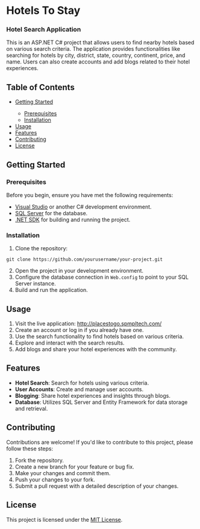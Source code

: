 <!DOCTYPE html>
<html>
<head>
    <title>Hotels To Stay</title>
</head>
<body>
<h1>Hotels To Stay</h1>
<h3>Hotel Search Application</h3>

<p>This is an ASP.NET C# project that allows users to find nearby hotels based on various search criteria. The application provides functionalities like searching for hotels by city, district, state, country, continent, price, and name. Users can also create accounts and add blogs related to their hotel experiences.</p>

<h2>Table of Contents</h2>

<ul>
    <li><a href="#getting-started">Getting Started</a></li>
    <ul>
        <li><a href="#prerequisites">Prerequisites</a></li>
        <li><a href="#installation">Installation</a></li>
    </ul>
    <li><a href="#usage">Usage</a></li>
    <li><a href="#features">Features</a></li>
    <li><a href="#contributing">Contributing</a></li>
    <li><a href="#license">License</a></li>
</ul>

<h2>Getting Started</h2>

<h3>Prerequisites</h3>

<p>Before you begin, ensure you have met the following requirements:</p>

<ul>
    <li><a href="https://visualstudio.microsoft.com/">Visual Studio</a> or another C# development environment.</li>
    <li><a href="https://www.microsoft.com/en-us/sql-server/sql-server-downloads">SQL Server</a> for the database.</li>
    <li><a href="https://dotnet.microsoft.com/download">.NET SDK</a> for building and running the project.</li>
</ul>

<h3>Installation</h3>

<ol>
    <li>Clone the repository:</li>
</ol>

<pre><code>git clone https://github.com/yourusername/your-project.git</code></pre>

<ol start="2">
    <li>Open the project in your development environment.</li>
    <li>Configure the database connection in <code>Web.config</code> to point to your SQL Server instance.</li>
    <li>Build and run the application.</li>
</ol>

<h2>Usage</h2>

<ol>
    <li>Visit the live application: <a href="http://placestogo.spmpltech.com/">http://placestogo.spmpltech.com/</a></li>
    <li>Create an account or log in if you already have one.</li>
    <li>Use the search functionality to find hotels based on various criteria.</li>
    <li>Explore and interact with the search results.</li>
    <li>Add blogs and share your hotel experiences with the community.</li>
</ol>

<h2>Features</h2>

<ul>
    <li><strong>Hotel Search</strong>: Search for hotels using various criteria.</li>
    <li><strong>User Accounts</strong>: Create and manage user accounts.</li>
    <li><strong>Blogging</strong>: Share hotel experiences and insights through blogs.</li>
    <li><strong>Database</strong>: Utilizes SQL Server and Entity Framework for data storage and retrieval.</li>
</ul>

<h2>Contributing</h2>

<p>Contributions are welcome! If you'd like to contribute to this project, please follow these steps:</p>

<ol>
    <li>Fork the repository.</li>
    <li>Create a new branch for your feature or bug fix.</li>
    <li>Make your changes and commit them.</li>
    <li>Push your changes to your fork.</li>
    <li>Submit a pull request with a detailed description of your changes.</li>
</ol>

<h2>License</h2>

<p>This project is licensed under the <a href="LICENSE">MIT License</a>.</p>

</body>
</html>
